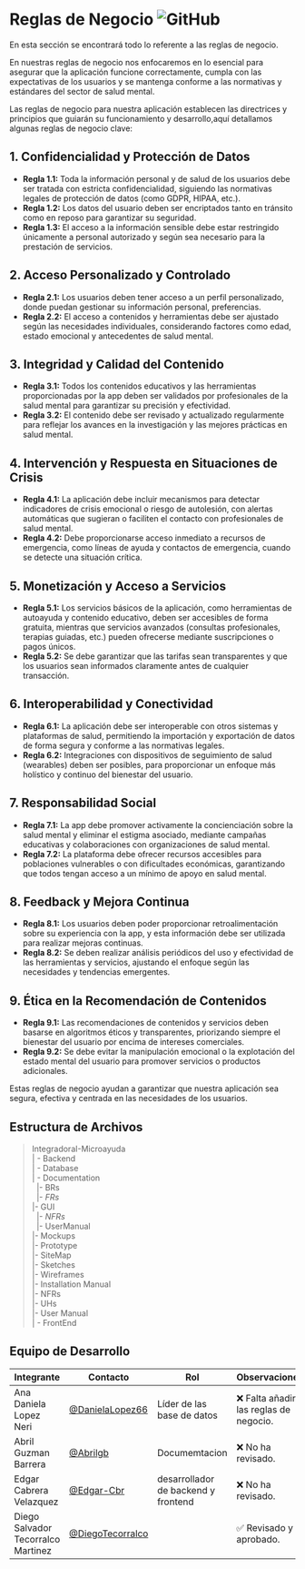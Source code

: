# Reglas de Negocio ![GitHub](  https://img.shields.io/badge/Visual_Studio_Code-0078D4?style=for-the-badge&logo=visual%20studio%20code&logoColor=white)



 En esta sección se encontrará todo lo referente a las reglas de negocio.

En nuestras reglas de negocio nos enfocaremos en lo esencial para asegurar que la aplicación funcione correctamente, cumpla con las expectativas de los usuarios y se mantenga conforme a las normativas y estándares del sector de salud mental.

Las reglas de negocio para nuestra aplicación establecen las directrices y principios que guiarán su funcionamiento y desarrollo,aquí detallamos algunas reglas de negocio clave:

## 1. **Confidencialidad y Protección de Datos**
   - **Regla 1.1:** Toda la información personal y de salud de los usuarios debe ser tratada con estricta confidencialidad, siguiendo las normativas legales de protección de datos (como GDPR, HIPAA, etc.).
   - **Regla 1.2:** Los datos del usuario deben ser encriptados tanto en tránsito como en reposo para garantizar su seguridad.
   - **Regla 1.3:** El acceso a la información sensible debe estar restringido únicamente a personal autorizado y según sea necesario para la prestación de servicios.

## 2. **Acceso Personalizado y Controlado**
   - **Regla 2.1:** Los usuarios deben tener acceso a un perfil personalizado, donde puedan gestionar su información personal, preferencias.
   - **Regla 2.2:** El acceso a contenidos y herramientas debe ser ajustado según las necesidades individuales, considerando factores como edad, estado emocional y antecedentes de salud mental.

## 3. **Integridad y Calidad del Contenido**
   - **Regla 3.1:** Todos los contenidos educativos y las herramientas proporcionadas por la app deben ser validados por profesionales de la salud mental para garantizar su precisión y efectividad.
   - **Regla 3.2:** El contenido debe ser revisado y actualizado regularmente para reflejar los avances en la investigación y las mejores prácticas en salud mental.

## 4. **Intervención y Respuesta en Situaciones de Crisis**
   - **Regla 4.1:** La aplicación debe incluir mecanismos para detectar indicadores de crisis emocional o riesgo de autolesión, con alertas automáticas que sugieran o faciliten el contacto con profesionales de salud mental.
   - **Regla 4.2:** Debe proporcionarse acceso inmediato a recursos de emergencia, como líneas de ayuda y contactos de emergencia, cuando se detecte una situación crítica.

## 5. **Monetización y Acceso a Servicios**
   - **Regla 5.1:** Los servicios básicos de la aplicación, como herramientas de autoayuda y contenido educativo, deben ser accesibles de forma gratuita, mientras que servicios avanzados (consultas profesionales, terapias guiadas, etc.) pueden ofrecerse mediante suscripciones o pagos únicos.
   - **Regla 5.2:** Se debe garantizar que las tarifas sean transparentes y que los usuarios sean informados claramente antes de cualquier transacción.

## 6. **Interoperabilidad y Conectividad**
   - **Regla 6.1:** La aplicación debe ser interoperable con otros sistemas y plataformas de salud, permitiendo la importación y exportación de datos de forma segura y conforme a las normativas legales.
   - **Regla 6.2:** Integraciones con dispositivos de seguimiento de salud (wearables) deben ser posibles, para proporcionar un enfoque más holístico y continuo del bienestar del usuario.

## 7. **Responsabilidad Social**
   - **Regla 7.1:** La app debe promover activamente la concienciación sobre la salud mental y eliminar el estigma asociado, mediante campañas educativas y colaboraciones con organizaciones de salud mental.
   - **Regla 7.2:** La plataforma debe ofrecer recursos accesibles para poblaciones vulnerables o con dificultades económicas, garantizando que todos tengan acceso a un mínimo de apoyo en salud mental.

## 8. **Feedback y Mejora Continua**
   - **Regla 8.1:** Los usuarios deben poder proporcionar retroalimentación sobre su experiencia con la app, y esta información debe ser utilizada para realizar mejoras continuas.
   - **Regla 8.2:** Se deben realizar análisis periódicos del uso y efectividad de las herramientas y servicios, ajustando el enfoque según las necesidades y tendencias emergentes.

## 9. **Ética en la Recomendación de Contenidos**
   - **Regla 9.1:** Las recomendaciones de contenidos y servicios deben basarse en algoritmos éticos y transparentes, priorizando siempre el bienestar del usuario por encima de intereses comerciales.
   - **Regla 9.2:** Se debe evitar la manipulación emocional o la explotación del estado mental del usuario para promover servicios o productos adicionales.

Estas reglas de negocio ayudan a garantizar que nuestra aplicación sea segura, efectiva y centrada en las necesidades de los usuarios.


## Estructura de Archivos

>IntegradoraI-Microayuda<br>
>| - Backend <br>
>| - Database<br>
>| - Documentation<br>
>&nbsp;&nbsp;|- BRs<br>
>&nbsp;&nbsp;|- *FRs*<br>
>|- GUI<br>
>&nbsp;&nbsp;|- *NFRs*<br>
>&nbsp;&nbsp;|- UserManual<br>
>|- Mockups<br>
>|- Prototype<br>
>|- SiteMap<br>
>|- Sketches<br>
>|- Wireframes<br>
>|- Installation Manual<br>
>|- NFRs<br>
>|- UHs<br>
>|- User Manual<br>
>| - FrontEnd


## Equipo de Desarrollo


|Integrante|Contacto|Rol|Observaciones|
|------------|--------|---|---|
|Ana Daniela Lopez Neri|[@DanielaLopez66](https://github.com/DanielaLopez66)|Líder de las base de datos|❌ Falta añadir las reglas de negocio.|
|Abril Guzman Barrera|[@Abrilgb](https://github.com/Abrilgb)|Documemtacion|❌ No ha revisado.|
|Edgar Cabrera Velazquez |[@Edgar-Cbr](https://github.com/Edgar-Cbr)|desarrollador de backend y frontend|❌ No ha revisado.|
|Diego Salvador Tecorralco Martinez |[@DiegoTecorralco](https://github.com/DiegoTecorralco)||✅ Revisado y aprobado.|
